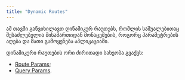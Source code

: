 ```yaml
---
title: "Dynamic Routes"
---
```


ამ თავში განვიხილავთ დინამიკურ რაუთებს, რომლის საშუალებითაც შესაძლებელია
მისამართიდან მონაცემების, როგორც პარამეტრების აღება და მათი გამოყენება
აპლიკაციაში.

დინამიკური რაუთების ორი ძირითადი სახეობა გვაქვს:

- [Route Params](./doc/guides/angular/routing/dynamic-routes/route-params);
- [Query Params](./doc/guides/angular/routing/dynamic-routes/query-params).
